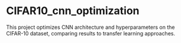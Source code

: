 # CIFAR10_cnn_optimization
This project optimizes CNN architecture and hyperparameters on the CIFAR-10 dataset, comparing results to transfer learning approaches.
